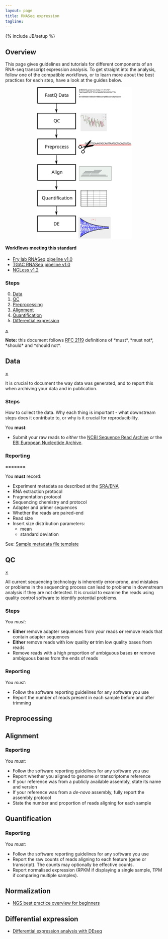 ```yaml
---
layout: page
title: RNASeq expression
tagline:
---
```

{% include JB/setup %}

## Overview

This page gives guidelines and tutorials for different components of an RNA-seq transcript expression analysis. To get straight into the analysis, follow one of the compatible workflows, or to learn more about the best practices for each step, have a look at the guides below.

<img style="display: block; margin-left: auto; margin-right: auto; width: 300px;" src="assets/images/rnaseq-flowchart.svg"></img>

#### Workflows meeting this standard

- [Fry lab RNASeq pipeline v1.0](http://blahah.net/orb14_bestpractice/workflows/rnaseq_expression/frylab_v1.0.html)
- [TGAC RNASeq pipeline v1.0]()
- [NGLess v1.2](workflows/rnaseq_expression/ngless_1.2.html)

### Steps

0. [Data](#data)
1. [QC](#qc)
2. [Preprocessing](#preprocessing)
3. [Alignment](#alignment)
4. [Quantification](#quantification)
5. [Differential expression](#differential-expression)

<div class="alert-message warning block-message">
  <a class="close" href="#">×</a>
  <p><strong>Note:</strong> this document follows <a href="https://www.ietf.org/rfc/rfc2119.txt">RFC 2119</a> definitions of *must*, *must not*, *should* and *should not*.</p>
</div>

## Data

<div class="alert-message block-message info">
  <a class="close" href="#">×</a>
  <p>It is crucial to document the way data was generated, and to report this when archiving your data and in publication.</p>
</div>

### Steps

How to collect the data. Why each thing is important - what downstream steps does it contribute to, or why is it crucial for reproducibility.

You **must**:

- Submit your raw reads to *either* the [NCBI Sequence Read Archive](http://www.ncbi.nlm.nih.gov/books/NBK47529/) *or* the [EBI European Nucleotide Archive](http://www.ebi.ac.uk/ena/submit).

### Reporting
=======

You **must** record:

- Experiment metadata as described at the [SRA/ENA](http://www.ebi.ac.uk/ena/submit/read-submission)
- RNA extraction protocol
- Fragmentation protocol
- Sequencing chemistry and protocol
- Adapter and primer sequences
- Whether the reads are paired-end
- Read size
- Insert size distribution parameters:
  - mean
  - standard deviation

See: [Sample metadata file template]()

## QC

<div class="alert-message block-message info">
  <a class="close" href="#">×</a>
  <p>All current sequencing technology is inherently error-prone, and mistakes or problems in the sequencing process can lead to problems in downstream analysis if they are not detected. It is crucial to examine the reads using quality control software to identify potential problems.</p>
</div>

### Steps

You *must*:

- **Either** remove adapter sequences from your reads **or** remove reads that contain adapter sequences
- **Either** remove reads with low quality **or** trim low quality bases from reads
- Remove reads with a high proportion of ambiguous bases **or** remove ambiguous bases from the ends of reads

### Reporting

You *must*:

- Follow the software reporting guidelines for any software you use
- Report the number of reads present in each sample before and after trimming

## Preprocessing

## Alignment

### Reporting

You *must*:

- Follow the software reporting guidelines for any software you use
- Report whether you aligned to genome or transcriptome reference
- If your reference was from a publicly available assembly, state its name and version
- If your reference was from a *de-novo* assembly, fully report the assembly protocol
- State the number and proportion of reads aligning for each sample

## Quantification

### Reporting

You *must*:

- Follow the software reporting guidelines for any software you use
- Report the raw counts of reads aligning to each feature (gene or transcript). The counts may optionally be effective counts.
- Report normalised expression (RPKM if displaying a single sample, TPM if comparing multiple samples).

## Normalization


- [NGS best practice overview for beginners](http://biorxiv.org/content/early/2014/06/19/006403)


## Differential expression
- [Differential expression analysis with DEseq](http://bioconductor.org/packages/release/bioc/vignettes/DESeq/inst/doc/DESeq.pdf)
